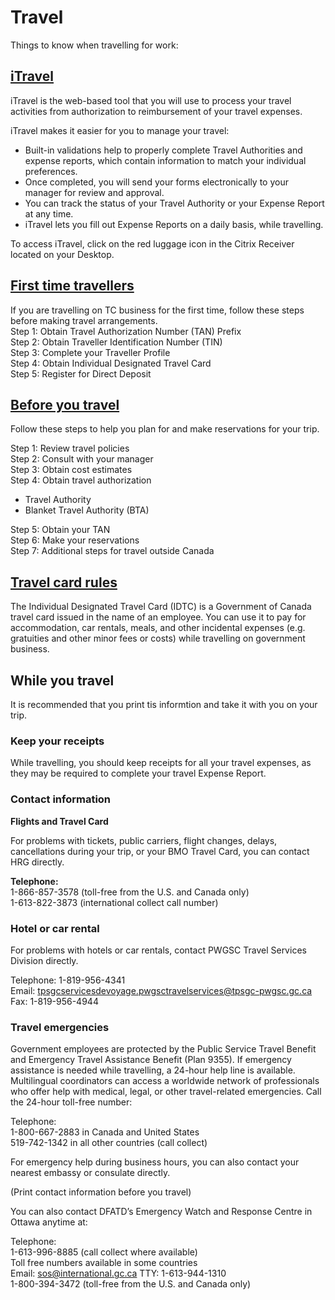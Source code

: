 # Travel #

Things to know when travelling for work:    

## [iTravel](http://mytc/about-itravel-2048.html) ##

 iTravel is the web-based tool that you will use to process your travel activities from authorization to reimbursement of your travel expenses.

iTravel makes it easier for you to manage your travel:

* Built-in validations help to properly complete Travel Authorities and expense reports, which contain information to match your individual preferences.
* Once completed, you will send your forms electronically to your manager for review and approval.
* You can track the status of your Travel Authority or your Expense Report at any time.
* iTravel lets you fill out Expense Reports on a daily basis, while travelling.

To access iTravel, click on the red luggage icon in the Citrix Receiver located on your Desktop. 


## [First time travellers](http://mytc/first-time-travellers-2042.html) ##    
 If you are travelling on TC business for the first time, follow these steps before making travel arrangements.    
Step 1: Obtain Travel Authorization Number (TAN) Prefix    
Step 2: Obtain Traveller Identification Number (TIN)    
Step 3: Complete your Traveller Profile    
Step 4: Obtain Individual Designated Travel Card    
Step 5: Register for Direct Deposit  

## [Before you travel](http://mytc/before-you-travel-1625.html#Travel_Rules) ##   
 Follow these steps to help you plan for and make reservations for your trip.     

Step 1: Review travel policies    
Step 2: Consult with your manager    
Step 3: Obtain cost estimates    
Step 4: Obtain travel authorization    
* Travel Authority    
* Blanket Travel Authority (BTA) 

Step 5: Obtain your TAN    
Step 6: Make your reservations    
Step 7: Additional steps for travel outside Canada 

## [Travel card rules](http://mytc/do-you-travel-for-work-know-your-travel-card-rules-11451.html) ##    
The Individual Designated Travel Card (IDTC) is a Government of Canada travel card issued in the name of an employee. You can use it to pay for accommodation, car rentals, meals, and other incidental expenses (e.g. gratuities and other minor fees or costs) while travelling on government business.

## While you travel ##

It is recommended that you print tis informtion and take it with you on your trip.

### Keep your receipts ###

While travelling, you should keep receipts for all your travel expenses, as they may be required to complete your travel Expense Report.

### Contact information ###

**Flights and Travel Card**

For problems with tickets, public carriers, flight changes, delays, cancellations during your trip, or your BMO Travel Card, you can contact HRG directly.

**Telephone:**    
1-866-857-3578 (toll-free from the U.S. and Canada only)    
1-613-822-3873 (international collect call number)

### Hotel or car rental ###

For problems with hotels or car rentals, contact PWGSC Travel Services Division directly.    

Telephone: 1-819-956-4341    
Email: 	tpsgcservicesdevoyage.pwgsctravelservices@tpsgc-pwgsc.gc.ca    
Fax: 	1-819-956-4944    

### Travel emergencies ###

Government employees are protected by the Public Service Travel Benefit and Emergency Travel Assistance Benefit (Plan 9355). If emergency assistance is needed while travelling, a 24-hour help line is available. Multilingual coordinators can access a worldwide network of professionals who offer help with medical, legal, or other travel-related emergencies. Call the 24-hour toll-free number:

Telephone:     
1-800-667-2883 in Canada and United States    
519-742-1342 in all other countries (call collect)

For emergency help during business hours, you can also contact your nearest embassy or consulate directly.

(Print contact information before you travel)

You can also contact DFATD’s Emergency Watch and Response Centre in Ottawa anytime at:

Telephone:    
1-613-996-8885 (call collect where available)    
Toll free numbers available in some countries    
Email: 	sos@international.gc.ca
TTY: 1-613-944-1310    
1-800-394-3472 (toll-free from the U.S. and Canada only) 

